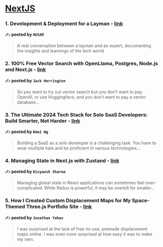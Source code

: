 
<h1><a href=https://medium.com/tag/nextjs/recommended target="_blank" rel="noopener noreferrer">NextJS</a></h1>
<h3>1. Development & Deployment for a Layman - <a href="https://medium.com/@HUSAM_007/development-deployment-for-a-layman-8f50a30aa919" target="_blank" rel="noopener noreferrer">link</a></h3>

✍️ **posted by `HUSAM`**

<blockquote>A real conversation between a layman and an expert, documenting the insights and learnings of the tech world</blockquote>

<h3>2. 100% Free Vector Search with OpenLlama, Postgres, Node.js and Next.js - <a href="https://medium.com/javascript-in-plain-english/100-free-vector-search-with-openllama-postgres-nodejs-and-nextjs-e496856766f7" target="_blank" rel="noopener noreferrer">link</a></h3>

✍️ **posted by `Jack Herrington`**

<blockquote>So you want to try out vector search but you don’t want to pay OpenAI, or use Huggingface, and you don’t want to pay a vector database…</blockquote>

<h3>3. The Ultimate 2024 Tech Stack for Solo SaaS Developers: Build Smarter, Not Harder - <a href="https://medium.com/@ixartz/the-ultimate-2024-tech-stack-for-solo-saas-developers-build-smarter-not-harder-011d08292bd1" target="_blank" rel="noopener noreferrer">link</a></h3>

✍️ **posted by `Rémi Wg`**

<blockquote>Building a SaaS as a solo developer is a challenging task. You have to wear multiple hats and be proficient in various technologies…</blockquote>

<h3>4. Managing State in Next.js with Zustand - <a href="https://medium.com/@divyanshsharma0631/managing-state-in-next-js-with-zustand-17a52ac40818" target="_blank" rel="noopener noreferrer">link</a></h3>

✍️ **posted by `Divyansh Sharma`**

<blockquote>Managing global state in React applications can sometimes feel over-complicated. While Redux is powerful, it may be overkill for smaller…</blockquote>

<h3>5. How I Created Custom Displacement Maps for My Space-Themed Three.js Portfolio Site - <a href="https://medium.com/javascript-in-plain-english/how-i-created-custom-displacement-maps-for-my-space-themed-three-js-portfolio-site-642b52700941" target="_blank" rel="noopener noreferrer">link</a></h3>

✍️ **posted by `Jonathan Yahav`**

<blockquote>I was surprised at the lack of free-to-use, premade displacement maps online. I was even more surprised at how easy it was to make my own.</blockquote>

